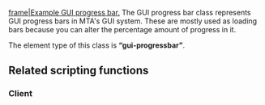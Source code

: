 [frame|Example GUI progress bar.](/docs/Image:Gui-progressbar.png.md "wikilink") The GUI progress bar class represents GUI progress bars in MTA's GUI system. These are mostly used as loading bars because you can alter the percentage amount of progress in it.

The element type of this class is **“gui-progressbar”**.

Related scripting functions
---------------------------

### Client
